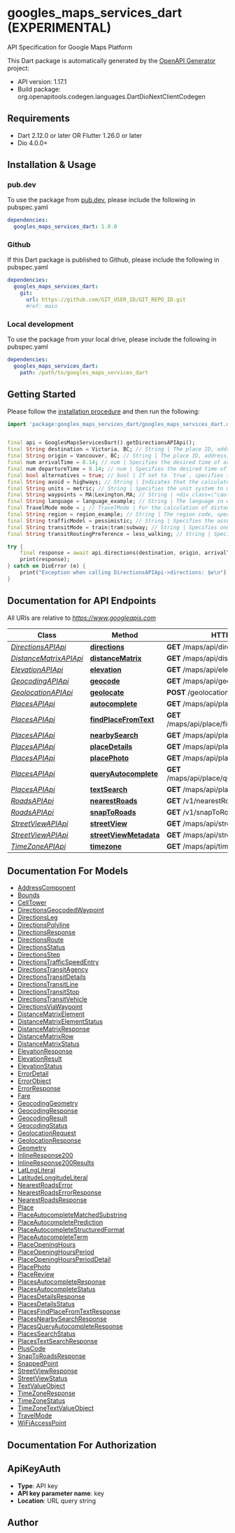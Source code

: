 # googles_maps_services_dart (EXPERIMENTAL)
API Specification for Google Maps Platform

This Dart package is automatically generated by the [OpenAPI Generator](https://openapi-generator.tech) project:

- API version: 1.17.1
- Build package: org.openapitools.codegen.languages.DartDioNextClientCodegen

## Requirements

* Dart 2.12.0 or later OR Flutter 1.26.0 or later
* Dio 4.0.0+

## Installation & Usage

### pub.dev
To use the package from [pub.dev](https://pub.dev), please include the following in pubspec.yaml
```yaml
dependencies:
  googles_maps_services_dart: 1.0.0
```

### Github
If this Dart package is published to Github, please include the following in pubspec.yaml
```yaml
dependencies:
  googles_maps_services_dart:
    git:
      url: https://github.com/GIT_USER_ID/GIT_REPO_ID.git
      #ref: main
```

### Local development
To use the package from your local drive, please include the following in pubspec.yaml
```yaml
dependencies:
  googles_maps_services_dart:
    path: /path/to/googles_maps_services_dart
```

## Getting Started

Please follow the [installation procedure](#installation--usage) and then run the following:

```dart
import 'package:googles_maps_services_dart/googles_maps_services_dart.dart';


final api = GooglesMapsServicesDart().getDirectionsAPIApi();
final String destination = Victoria, BC; // String | The place ID, address, or textual latitude/longitude value to which you wish to calculate directions. The options for the destination parameter are the same as for the origin parameter.
final String origin = Vancouver, BC; // String | The place ID, address, or textual latitude/longitude value from which you wish to calculate directions. * Place IDs must be prefixed with `place_id:`. You can retrieve place IDs from the Geocoding API and the Places API (including Place Autocomplete). For an example using place IDs from Place Autocomplete, see [Place Autocomplete and Directions](https://developers.google.com/maps/documentation/javascript/examples/places-autocomplete-directions). For more about place IDs, see the [Place ID overview](https://developers.google.com/maps/documentation/places/web-service/place-id).      ```   origin=place_id:ChIJ3S-JXmauEmsRUcIaWtf4MzE   ```    * If you pass an address, the Directions service geocodes the string and converts it to a latitude/longitude coordinate to calculate directions. This coordinate may be different from that returned by the Geocoding API, for example a building entrance rather than its center.      ```   origin=24+Sussex+Drive+Ottawa+ON   ```      Using place IDs is preferred over using addresses or latitude/longitude coordinates. Using coordinates will always result in the point being snapped to the road nearest to those coordinates - which may not be an access point to the property, or even a road that will quickly or safely lead to the destination. * If you pass coordinates, the point will snap to the nearest road. Passing a place ID is preferred. If you do pass coordinates, ensure that no space exists between the latitude and longitude values.      ```   origin=41.43206,-81.38992   ```  * Plus codes must be formatted as a global code or a compound code. Format plus codes as shown here (plus signs are url-escaped to `%2B` and spaces are url-escaped to `%20`).       * **Global code** is a 4 character area code and 6 character or longer local code (849VCWC8+R9 is `849VCWC8%2BR9`).    * **Compound code** is a 6 character or longer local code with an explicit location (CWC8+R9 Mountain View, CA, USA is `CWC8%2BR9%20Mountain%20View%20CA%20USA`).  <div class=\"note\">Note: For efficiency and accuracy, use place ID's when possible. These ID's are uniquely explicit like a lat/lng value pair and provide geocoding benefits for routing such as access points and traffic variables. Unlike an address, ID's do not require the service to perform a search or an intermediate request for place details; therefore, performance is better.</div> 
final num arrivalTime = 8.14; // num | Specifies the desired time of arrival for transit directions, in seconds since midnight, January 1, 1970 UTC. You can specify either `departure_time` or `arrival_time`, but not both. Note that `arrival_time` must be specified as an integer. 
final num departureTime = 8.14; // num | Specifies the desired time of departure. You can specify the time as an integer in seconds since midnight, January 1, 1970 UTC. If a `departure_time` later than 9999-12-31T23:59:59.999999999Z is specified, the API will fall back the `departure_time` to 9999-12-31T23:59:59.999999999Z. Alternatively, you can specify a value of now, which sets the departure time to the current time (correct to the nearest second). The departure time may be specified in two cases: * For requests where the travel mode is transit: You can optionally specify one of `departure_time` or `arrival_time`. If neither time is specified, the `departure_time` defaults to now (that is, the departure time defaults to the current time). * For requests where the travel mode is driving: You can specify the `departure_time` to receive a route and trip duration (response field: duration_in_traffic) that take traffic conditions into account. The `departure_time` must be set to the current time or some time in the future. It cannot be in the past.  <div class=\"note\">Note: If departure time is not specified, choice of route and duration are based on road network and average time-independent traffic conditions. Results for a given request may vary over time due to changes in the road network, updated average traffic conditions, and the distributed nature of the service. Results may also vary between nearly-equivalent routes at any time or frequency.</div> <div class=\"note\">Note: Distance Matrix requests specifying `departure_time` when `mode=driving` are limited to a maximum of 100 elements per request. The number of origins times the number of destinations defines the number of elements.</div> 
final bool alternatives = true; // bool | If set to `true`, specifies that the Directions service may provide more than one route alternative in the response. Note that providing route alternatives may increase the response time from the server. This is only available for requests without intermediate waypoints. For more information, see the [guide to waypoints](https://developers.google.com/maps/documentation/directions/get-directions#Waypoints). 
final String avoid = highways; // String | Indicates that the calculated route(s) should avoid the indicated features. This parameter supports the following arguments: * `tolls` indicates that the calculated route should avoid toll roads/bridges. * `highways` indicates that the calculated route should avoid highways. * `ferries` indicates that the calculated route should avoid ferries. * `indoor` indicates that the calculated route should avoid indoor steps for walking and transit directions.  It's possible to request a route that avoids any combination of tolls, highways and ferries by passing multiple restrictions to the avoid parameter. For example:   ``` avoid=tolls|highways|ferries. ``` 
final String units = metric; // String | Specifies the unit system to use when displaying results.  Directions results contain text within distance fields that may be displayed to the user to indicate the distance of a particular \"step\" of the route. By default, this text uses the unit system of the origin's country or region.  For example, a route from \"Chicago, IL\" to \"Toronto, ONT\" will display results in miles, while the reverse route will display results in kilometers. You may override this unit system by setting one explicitly within the request's units parameter, passing one of the following values:  * `metric` specifies usage of the metric system. Textual distances are returned using kilometers and meters. * `imperial` specifies usage of the Imperial (English) system. Textual distances are returned using miles and feet.  <div class=\"note\">Note: this unit system setting only affects the text displayed within distance fields. The distance fields also contain values which are always expressed in meters.</div> 
final String waypoints = MA|Lexington,MA; // String | <div class=\"caution\">Caution: Requests using more than 10 waypoints (between 11 and 25), or waypoint optimization, are billed at a higher rate. <a href=\"https://developers.google.com/maps/billing/gmp-billing#directions-advanced\">Learn more about billing</a> for Google Maps Platform products.</div>  Specifies an array of intermediate locations to include along the route between the origin and destination points as pass through or stopover locations. Waypoints alter a route by directing it through the specified location(s). The API supports waypoints for these travel modes: driving, walking and bicycling; not transit.   You can supply one or more locations separated by the pipe character (`|` or `%7C`), in the form of a place ID, an address, or latitude/longitude coordinates. By default, the Directions service calculates a route using the waypoints in the order they are given. The precedence for parsing the value of the waypoint is place ID, latitude/longitude coordinates, then address. * If you pass a place ID, you must prefix it with `place_id:`. You can retrieve place IDs from the Geocoding API and the Places API (including Place Autocomplete). For an example using place IDs from Place Autocomplete, see [Place Autocomplete and Directions](/maps/documentation/javascript/examples/places-autocomplete-directions). For more about place IDs, see the [Place ID overview](/maps/documentation/places/web-service/place-id).   <div class=\"note\">For efficiency and accuracy, use place ID's when possible. These ID's are uniquely explicit like a lat/lng value pair and provide geocoding benefits for routing such as access points and traffic variables. Unlike an address, ID's do not require the service to perform a search or an intermediate request for place details; therefore, performance is better.</div> * If you pass latitude/longitude coordinates, the values go directly to the front-end server to calculate directions without geocoding. The points are snapped to roads and might not provide the accuracy your app needs. Use coordinates when you are confident the values truly specify the points your app needs for routing without regard to possible access points or additional geocoding details. Ensure that a comma (`%2C`) and not a space (`%20`) separates the latitude and longitude values. * If you pass an address, the Directions service will geocode the string and convert it into latitude/longitude coordinates to calculate directions. If the address value is ambiguous, the value might evoke a search to disambiguate from similar addresses. For example, \"1st Street\" could be a complete value or a partial value for \"1st street NE\" or \"1st St SE\". This result may be different from that returned by the Geocoding API. You can avoid possible misinterpretations using place IDs. * Alternatively, you can supply an encoded set of points using the [Encoded Polyline Algorithm](https://developers.google.com/maps/documentation/utilities/polylinealgorithm). You will find an encoded set is useful for a large number of waypoints, because the URL is significantly shorter. All web services have a URL limit of 8192 characters.   * Encoded polylines must be prefixed with `enc:` and followed by a colon (`:`). For example: `waypoints=enc:gfo}EtohhU:`.   * You can also include multiple encoded polylines, separated by the pipe character (`|`). For example, `waypoints=via:enc:wc~oAwquwMdlTxiKtqLyiK:|enc:c~vnAamswMvlTor@tjGi}L:| via:enc:udymA{~bxM:`  ##### Influence routes with stopover and pass through points  For each waypoint in the request, the directions response appends an entry to the `legs` array to provide the details for stopovers on that leg of the journey.  If you'd like to influence the route using waypoints without adding a stopover, add the prefix `via:` to the waypoint. Waypoints prefixed with `via:` will not add an entry to the `legs` array, but will route the journey through the waypoint.  The following URL modifies the previous request such that the journey is routed through Lexington without stopping:  ``` https://maps.googleapis.com/maps/api/directions/json? origin=Boston,MA&destination=Concord,MA &waypoints=Charlestown,MA|via:Lexington,MA   ```  The `via:` prefix is most effective when creating routes in response to the user dragging the waypoints on the map. Doing so allows the user to see how the final route may look in real-time and helps ensure that waypoints are placed in locations that are accessible to the Directions API.  <div class=\"caution\">Caution: Using the `via:` prefix to avoid stopovers results in directions that are strict in their interpretation of the waypoint. This interpretation may result in severe detours on the route or `ZERO_RESULTS` in the response status code if the Directions API is unable to create directions through that point.</div>   ##### Optimize your waypoints  By default, the Directions service calculates a route through the provided waypoints in their given order. Optionally, you may pass `optimize:true` as the first argument within the waypoints parameter to allow the Directions service to optimize the provided route by rearranging the waypoints in a more efficient order. (This optimization is an application of the traveling salesperson problem.) Travel time is the primary factor which is optimized, but other factors such as distance, number of turns and many more may be taken into account when deciding which route is the most efficient. All waypoints must be stopovers for the Directions service to optimize their route.  If you instruct the Directions service to optimize the order of its waypoints, their order will be returned in the `waypoint_order` field within the routes object. The `waypoint_order` field returns values which are zero-based.  The following example calculates a road journey from Adelaide, South Australia to each of South Australia's main wine regions using route optimization.  ``` https://maps.googleapis.com/maps/api/directions/json? origin=Adelaide,SA&destination=Adelaide,SA &waypoints=optimize:true|Barossa+Valley,SA|Clare,SA|Connawarra,SA|McLaren+Vale,SA ```  Inspection of the calculated route will indicate that calculation uses waypoints in the following waypoint order:  ``` \"waypoint_order\": [ 3, 2, 0, 1 ] ```  <div class=\"caution\">Caution: Requests using waypoint optimization are billed at a higher rate. <a href=\"https://developers.devsite.corp.google.com/maps/billing/gmp-billing#directions-advanced\">Learn more about how Google Maps Platform products are billed.</a></div> 
final String language = language_example; // String | The language in which to return results.  * See the [list of supported languages](https://developers.google.com/maps/faq#languagesupport). Google often updates the supported languages, so this list may not be exhaustive. * If `language` is not supplied, the API attempts to use the preferred language as specified in the `Accept-Language` header. * The API does its best to provide a street address that is readable for both the user and locals. To achieve that goal, it returns street addresses in the local language, transliterated to a script readable by the user if necessary, observing the preferred language. All other addresses are returned in the preferred language. Address components are all returned in the same language, which is chosen from the first component. * If a name is not available in the preferred language, the API uses the closest match. * The preferred language has a small influence on the set of results that the API chooses to return, and the order in which they are returned. The geocoder interprets abbreviations differently depending on language, such as the abbreviations for street types, or synonyms that may be valid in one language but not in another. For example, _utca_ and _tér_ are synonyms for street in Hungarian.
final TravelMode mode = ; // TravelMode | For the calculation of distances and directions, you may specify the transportation mode to use. By default, `DRIVING` mode is used. By default, directions are calculated as driving directions. The following travel modes are supported:  * `DRIVING` (default) indicates standard driving directions or distance using the road network. * `WALKING` requests walking directions or distance via pedestrian paths & sidewalks (where available). * `BICYCLING` requests bicycling directions or distance via bicycle paths & preferred streets (where available). * `TRANSIT` requests directions or distance via public transit routes (where available). If you set the mode to transit, you can optionally specify either a `departure_time` or an `arrival_time`. If neither time is specified, the `departure_time` defaults to now (that is, the departure time defaults to the current time). You can also optionally include a `transit_mode` and/or a `transit_routing_preference`.  <div class=\"note\">Note: Both walking and bicycling directions may sometimes not include clear pedestrian or bicycling paths, so these directions will return warnings in the returned result which you must display to the user.</div> 
final String region = region_example; // String | The region code, specified as a [ccTLD (\"top-level domain\")](https://en.wikipedia.org/wiki/List_of_Internet_top-level_domains#Country_code_top-level_domains) two-character value. Most ccTLD codes are identical to ISO 3166-1 codes, with some notable exceptions. For example, the United Kingdom's ccTLD is \"uk\" (.co.uk) while its ISO 3166-1 code is \"gb\" (technically for the entity of \"The United Kingdom of Great Britain and Northern Ireland\").
final String trafficModel = pessimistic; // String | Specifies the assumptions to use when calculating time in traffic. This setting affects the value returned in the duration_in_traffic field in the response, which contains the predicted time in traffic based on historical averages. The `traffic_model` parameter may only be specified for driving directions where the request includes a `departure_time`. The available values for this parameter are: * `best_guess` (default) indicates that the returned duration_in_traffic should be the best estimate of travel time given what is known about both historical traffic conditions and live traffic. Live traffic becomes more important the closer the `departure_time` is to now. * `pessimistic` indicates that the returned duration_in_traffic should be longer than the actual travel time on most days, though occasional days with particularly bad traffic conditions may exceed this value. * `optimistic` indicates that the returned duration_in_traffic should be shorter than the actual travel time on most days, though occasional days with particularly good traffic conditions may be faster than this value. The default value of `best_guess` will give the most useful predictions for the vast majority of use cases. It is possible the `best_guess` travel time prediction may be shorter than `optimistic`, or alternatively, longer than `pessimistic`, due to the way the `best_guess` prediction model integrates live traffic information. 
final String transitMode = train|tram|subway; // String | Specifies one or more preferred modes of transit. This parameter may only be specified for transit directions. The parameter supports the following arguments: * `bus` indicates that the calculated route should prefer travel by bus. * `subway` indicates that the calculated route should prefer travel by subway. * `train` indicates that the calculated route should prefer travel by train. * `tram` indicates that the calculated route should prefer travel by tram and light rail. * `rail` indicates that the calculated route should prefer travel by train, tram, light rail, and subway. This is equivalent to `transit_mode=train|tram|subway`. 
final String transitRoutingPreference = less_walking; // String | Specifies preferences for transit routes. Using this parameter, you can bias the options returned, rather than accepting the default best route chosen by the API. This parameter may only be specified for transit directions. The parameter supports the following arguments: * `less_walking` indicates that the calculated route should prefer limited amounts of walking. * `fewer_transfers` indicates that the calculated route should prefer a limited number of transfers. 

try {
    final response = await api.directions(destination, origin, arrivalTime, departureTime, alternatives, avoid, units, waypoints, language, mode, region, trafficModel, transitMode, transitRoutingPreference);
    print(response);
} catch on DioError (e) {
    print("Exception when calling DirectionsAPIApi->directions: $e\n");
}

```

## Documentation for API Endpoints

All URIs are relative to *https://www.googleapis.com*

Class | Method | HTTP request | Description
------------ | ------------- | ------------- | -------------
[*DirectionsAPIApi*](doc/DirectionsAPIApi.md) | [**directions**](doc/DirectionsAPIApi.md#directions) | **GET** /maps/api/directions/json | 
[*DistanceMatrixAPIApi*](doc/DistanceMatrixAPIApi.md) | [**distanceMatrix**](doc/DistanceMatrixAPIApi.md#distancematrix) | **GET** /maps/api/distanceMatrix/json | 
[*ElevationAPIApi*](doc/ElevationAPIApi.md) | [**elevation**](doc/ElevationAPIApi.md#elevation) | **GET** /maps/api/elevation/json | 
[*GeocodingAPIApi*](doc/GeocodingAPIApi.md) | [**geocode**](doc/GeocodingAPIApi.md#geocode) | **GET** /maps/api/geocode/json | 
[*GeolocationAPIApi*](doc/GeolocationAPIApi.md) | [**geolocate**](doc/GeolocationAPIApi.md#geolocate) | **POST** /geolocation/v1/geolocate | 
[*PlacesAPIApi*](doc/PlacesAPIApi.md) | [**autocomplete**](doc/PlacesAPIApi.md#autocomplete) | **GET** /maps/api/place/autocomplete/json | 
[*PlacesAPIApi*](doc/PlacesAPIApi.md) | [**findPlaceFromText**](doc/PlacesAPIApi.md#findplacefromtext) | **GET** /maps/api/place/findplacefromtext/json | 
[*PlacesAPIApi*](doc/PlacesAPIApi.md) | [**nearbySearch**](doc/PlacesAPIApi.md#nearbysearch) | **GET** /maps/api/place/nearbysearch/json | 
[*PlacesAPIApi*](doc/PlacesAPIApi.md) | [**placeDetails**](doc/PlacesAPIApi.md#placedetails) | **GET** /maps/api/place/details/json | 
[*PlacesAPIApi*](doc/PlacesAPIApi.md) | [**placePhoto**](doc/PlacesAPIApi.md#placephoto) | **GET** /maps/api/place/photo | 
[*PlacesAPIApi*](doc/PlacesAPIApi.md) | [**queryAutocomplete**](doc/PlacesAPIApi.md#queryautocomplete) | **GET** /maps/api/place/queryautocomplete/json | 
[*PlacesAPIApi*](doc/PlacesAPIApi.md) | [**textSearch**](doc/PlacesAPIApi.md#textsearch) | **GET** /maps/api/place/textsearch/json | 
[*RoadsAPIApi*](doc/RoadsAPIApi.md) | [**nearestRoads**](doc/RoadsAPIApi.md#nearestroads) | **GET** /v1/nearestRoads | 
[*RoadsAPIApi*](doc/RoadsAPIApi.md) | [**snapToRoads**](doc/RoadsAPIApi.md#snaptoroads) | **GET** /v1/snapToRoads | 
[*StreetViewAPIApi*](doc/StreetViewAPIApi.md) | [**streetView**](doc/StreetViewAPIApi.md#streetview) | **GET** /maps/api/streetview | 
[*StreetViewAPIApi*](doc/StreetViewAPIApi.md) | [**streetViewMetadata**](doc/StreetViewAPIApi.md#streetviewmetadata) | **GET** /maps/api/streetview/metadata | 
[*TimeZoneAPIApi*](doc/TimeZoneAPIApi.md) | [**timezone**](doc/TimeZoneAPIApi.md#timezone) | **GET** /maps/api/timezone/json | 


## Documentation For Models

 - [AddressComponent](doc/AddressComponent.md)
 - [Bounds](doc/Bounds.md)
 - [CellTower](doc/CellTower.md)
 - [DirectionsGeocodedWaypoint](doc/DirectionsGeocodedWaypoint.md)
 - [DirectionsLeg](doc/DirectionsLeg.md)
 - [DirectionsPolyline](doc/DirectionsPolyline.md)
 - [DirectionsResponse](doc/DirectionsResponse.md)
 - [DirectionsRoute](doc/DirectionsRoute.md)
 - [DirectionsStatus](doc/DirectionsStatus.md)
 - [DirectionsStep](doc/DirectionsStep.md)
 - [DirectionsTrafficSpeedEntry](doc/DirectionsTrafficSpeedEntry.md)
 - [DirectionsTransitAgency](doc/DirectionsTransitAgency.md)
 - [DirectionsTransitDetails](doc/DirectionsTransitDetails.md)
 - [DirectionsTransitLine](doc/DirectionsTransitLine.md)
 - [DirectionsTransitStop](doc/DirectionsTransitStop.md)
 - [DirectionsTransitVehicle](doc/DirectionsTransitVehicle.md)
 - [DirectionsViaWaypoint](doc/DirectionsViaWaypoint.md)
 - [DistanceMatrixElement](doc/DistanceMatrixElement.md)
 - [DistanceMatrixElementStatus](doc/DistanceMatrixElementStatus.md)
 - [DistanceMatrixResponse](doc/DistanceMatrixResponse.md)
 - [DistanceMatrixRow](doc/DistanceMatrixRow.md)
 - [DistanceMatrixStatus](doc/DistanceMatrixStatus.md)
 - [ElevationResponse](doc/ElevationResponse.md)
 - [ElevationResult](doc/ElevationResult.md)
 - [ElevationStatus](doc/ElevationStatus.md)
 - [ErrorDetail](doc/ErrorDetail.md)
 - [ErrorObject](doc/ErrorObject.md)
 - [ErrorResponse](doc/ErrorResponse.md)
 - [Fare](doc/Fare.md)
 - [GeocodingGeometry](doc/GeocodingGeometry.md)
 - [GeocodingResponse](doc/GeocodingResponse.md)
 - [GeocodingResult](doc/GeocodingResult.md)
 - [GeocodingStatus](doc/GeocodingStatus.md)
 - [GeolocationRequest](doc/GeolocationRequest.md)
 - [GeolocationResponse](doc/GeolocationResponse.md)
 - [Geometry](doc/Geometry.md)
 - [InlineResponse200](doc/InlineResponse200.md)
 - [InlineResponse200Results](doc/InlineResponse200Results.md)
 - [LatLngLiteral](doc/LatLngLiteral.md)
 - [LatitudeLongitudeLiteral](doc/LatitudeLongitudeLiteral.md)
 - [NearestRoadsError](doc/NearestRoadsError.md)
 - [NearestRoadsErrorResponse](doc/NearestRoadsErrorResponse.md)
 - [NearestRoadsResponse](doc/NearestRoadsResponse.md)
 - [Place](doc/Place.md)
 - [PlaceAutocompleteMatchedSubstring](doc/PlaceAutocompleteMatchedSubstring.md)
 - [PlaceAutocompletePrediction](doc/PlaceAutocompletePrediction.md)
 - [PlaceAutocompleteStructuredFormat](doc/PlaceAutocompleteStructuredFormat.md)
 - [PlaceAutocompleteTerm](doc/PlaceAutocompleteTerm.md)
 - [PlaceOpeningHours](doc/PlaceOpeningHours.md)
 - [PlaceOpeningHoursPeriod](doc/PlaceOpeningHoursPeriod.md)
 - [PlaceOpeningHoursPeriodDetail](doc/PlaceOpeningHoursPeriodDetail.md)
 - [PlacePhoto](doc/PlacePhoto.md)
 - [PlaceReview](doc/PlaceReview.md)
 - [PlacesAutocompleteResponse](doc/PlacesAutocompleteResponse.md)
 - [PlacesAutocompleteStatus](doc/PlacesAutocompleteStatus.md)
 - [PlacesDetailsResponse](doc/PlacesDetailsResponse.md)
 - [PlacesDetailsStatus](doc/PlacesDetailsStatus.md)
 - [PlacesFindPlaceFromTextResponse](doc/PlacesFindPlaceFromTextResponse.md)
 - [PlacesNearbySearchResponse](doc/PlacesNearbySearchResponse.md)
 - [PlacesQueryAutocompleteResponse](doc/PlacesQueryAutocompleteResponse.md)
 - [PlacesSearchStatus](doc/PlacesSearchStatus.md)
 - [PlacesTextSearchResponse](doc/PlacesTextSearchResponse.md)
 - [PlusCode](doc/PlusCode.md)
 - [SnapToRoadsResponse](doc/SnapToRoadsResponse.md)
 - [SnappedPoint](doc/SnappedPoint.md)
 - [StreetViewResponse](doc/StreetViewResponse.md)
 - [StreetViewStatus](doc/StreetViewStatus.md)
 - [TextValueObject](doc/TextValueObject.md)
 - [TimeZoneResponse](doc/TimeZoneResponse.md)
 - [TimeZoneStatus](doc/TimeZoneStatus.md)
 - [TimeZoneTextValueObject](doc/TimeZoneTextValueObject.md)
 - [TravelMode](doc/TravelMode.md)
 - [WiFiAccessPoint](doc/WiFiAccessPoint.md)


## Documentation For Authorization


## ApiKeyAuth

- **Type**: API key
- **API key parameter name**: key
- **Location**: URL query string


## Author



